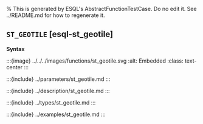 % This is generated by ESQL's AbstractFunctionTestCase. Do no edit it. See ../README.md for how to regenerate it.

## `ST_GEOTILE` [esql-st_geotile]

**Syntax**

:::{image} ../../../images/functions/st_geotile.svg
:alt: Embedded
:class: text-center
:::


:::{include} ../parameters/st_geotile.md
:::

:::{include} ../description/st_geotile.md
:::

:::{include} ../types/st_geotile.md
:::

:::{include} ../examples/st_geotile.md
:::

